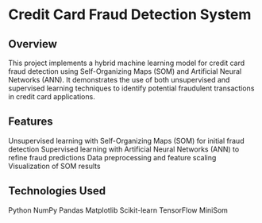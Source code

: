 # Credit Card Fraud Detection System
## Overview
This project implements a hybrid machine learning model for credit card fraud detection using Self-Organizing Maps (SOM) and Artificial Neural Networks (ANN). 
It demonstrates the use of both unsupervised and supervised learning techniques to identify potential fraudulent transactions in credit card applications.

## Features
Unsupervised learning with Self-Organizing Maps (SOM) for initial fraud detection
Supervised learning with Artificial Neural Networks (ANN) to refine fraud predictions
Data preprocessing and feature scaling
Visualization of SOM results

## Technologies Used
Python
NumPy
Pandas
Matplotlib
Scikit-learn
TensorFlow
MiniSom
